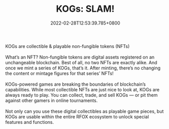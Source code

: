 ﻿---
title: "KOGs: SLAM!"
description: "Play SLAM! Earn KOGs - Collectible & playable NFTs"
lead: "Play SLAM! Earn KOGs - Collectible & playable NFTs"
date: 2022-02-28T12:53:39.785+0800
lastmod: 2022-02-28T12:53:39.785+0800
draft: false
featuredImage: ["100_kogs-slam.png"]
score: "413"
status: "Beta"
blockchain: ["WAX"]
nft_support: "Yes"
free_to_play: "Yes"
play_to_earn: ["NFT","Crypto"]
website: "https://kogs.gg/?utm_source=PlayToEarn.net&utm_medium=organic&utm_campaign=gamepage"
twitter: "https://twitter.com/KOGS_GG"
discord: "https://discord.com/invite/rfox"
telegram: 
github: 
youtube: "https://www.youtube.com/c/KOGs_gg"
twitch: 
facebook: "https://www.facebook.com/kogs.gg"
instagram: "https://www.instagram.com/kogs_gg"
reddit: 
medium: 
steam: 
gitbook: 
googleplay: 
appstore: 

  
    
categories: ["games"]
games: ["Card","Collectible","Fighting"]
toc: false
pinned: false
weight: 
---
KOGs are collectible &amp; playable non-fungible tokens (NFTs)<br> <br> What’s an NFT? Non-fungible tokens are digital assets registered on an unchangeable blockchain. Best of all, no two NFTs are exactly alike. And once we mint a series of KOGs, that’s it. After minting, there’s no changing the content or mintage figures for that series’ NFTs!<br> <br> KOGs-powered games are breaking the boundaries of blockchain’s capabilities. While most collectible NFTs are just nice to look at, KOGs are always ready to play. You can collect, trade, and sell KOGs — or pit them against other gamers in online tournaments.<br> <br> Not only can you use these digital collectibles as playable game pieces, but KOGs are usable within the entire RFOX ecosystem to unlock special features and functions.